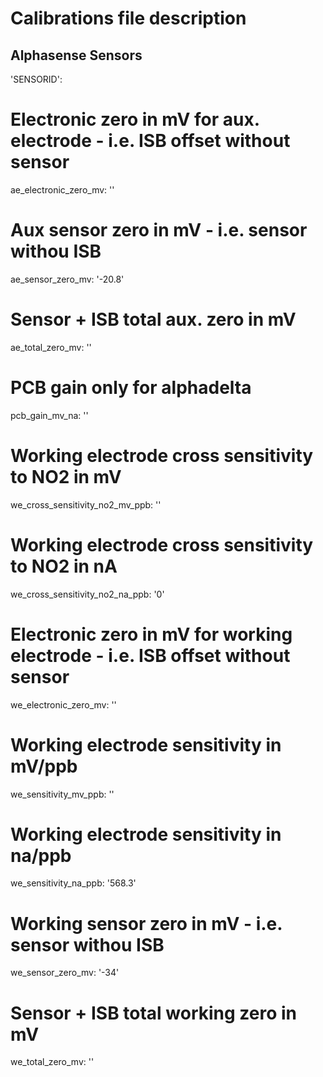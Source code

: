# Calibrations file description

## Alphasense Sensors

'SENSORID':
  # Electronic zero in mV for aux. electrode - i.e. ISB offset without sensor
  ae_electronic_zero_mv: ''
  # Aux sensor zero in mV - i.e. sensor withou ISB
  ae_sensor_zero_mv: '-20.8'
  # Sensor + ISB total aux. zero in mV
  ae_total_zero_mv: ''
  # PCB gain only for alphadelta
  pcb_gain_mv_na: ''
  # Working electrode cross sensitivity to NO2 in mV
  we_cross_sensitivity_no2_mv_ppb: ''
  # Working electrode cross sensitivity to NO2 in nA  
  we_cross_sensitivity_no2_na_ppb: '0'
  # Electronic zero in mV for working electrode - i.e. ISB offset without sensor
  we_electronic_zero_mv: ''
  # Working electrode sensitivity in mV/ppb
  we_sensitivity_mv_ppb: ''
  # Working electrode sensitivity in na/ppb
  we_sensitivity_na_ppb: '568.3'
  # Working sensor zero in mV - i.e. sensor withou ISB  
  we_sensor_zero_mv: '-34'
  # Sensor + ISB total working zero in mV
  we_total_zero_mv: ''
